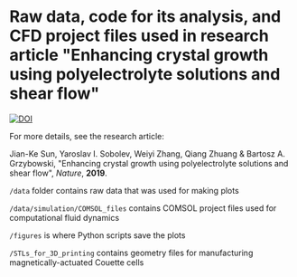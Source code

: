 # Raw data, code for its analysis, and CFD project files used in research article "Enhancing crystal growth using polyelectrolyte solutions and shear flow"
[![DOI](https://zenodo.org/badge/196975132.svg)](https://zenodo.org/badge/latestdoi/196975132)

For more details, see the research article:

Jian-Ke Sun, Yaroslav I. Sobolev, Weiyi Zhang, Qiang Zhuang & Bartosz A. Grzybowski, 
"Enhancing crystal growth using polyelectrolyte solutions and shear flow", *Nature*, **2019**.

`/data` folder contains raw data that was used for making plots

`/data/simulation/COMSOL_files` contains COMSOL project files used for computational fluid dynamics

`/figures` is where Python scripts save the plots

`/STLs_for_3D_printing` contains geometry files for manufacturing magnetically-actuated Couette cells

